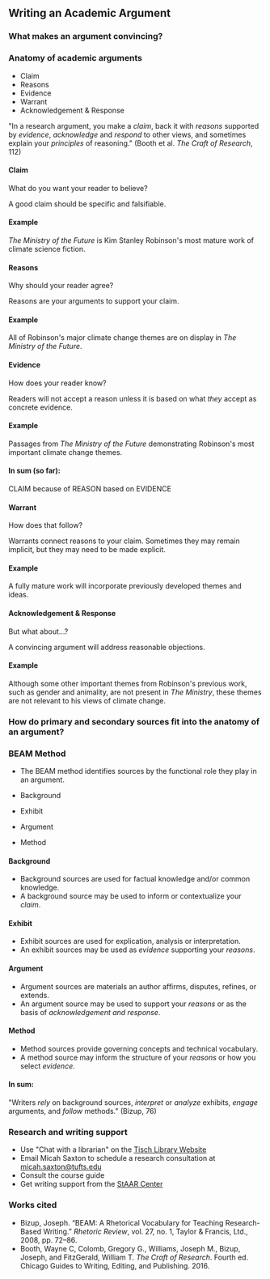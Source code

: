 ## Writing an Academic Argument

### What makes an argument convincing?

### Anatomy of academic arguments
* Claim
* Reasons
* Evidence
* Warrant
* Acknowledgement & Response

"In a research argument, you make a _claim_, back it with _reasons_ supported by _evidence_, _acknowledge_ and _respond_ to other views, and sometimes explain your _principles_ of reasoning." (Booth et al. _The Craft of Research_, 112)

#### Claim
What do you want your reader to believe?

A good claim should be specific and falsifiable.

#### Example
_The Ministry of the Future_ is Kim Stanley Robinson's most mature work of climate science fiction.

#### Reasons
Why should your reader agree?

Reasons are your arguments to support your claim.

#### Example
All of Robinson's major climate change themes are on display in _The Ministry of the Future_.

#### Evidence
How does your reader know?

Readers will not accept a reason unless it is based on what _they_ accept as concrete evidence.

#### Example
Passages from _The Ministry of the Future_ demonstrating Robinson's most important climate change themes.

#### In sum (so far):
CLAIM because of REASON based on EVIDENCE

#### Warrant
How does that follow?

Warrants connect reasons to your claim. Sometimes they may remain implicit, but they may need to be made explicit.

#### Example
A fully mature work will incorporate previously developed themes and ideas.

#### Acknowledgement & Response
But what about...?

A convincing argument will address reasonable objections.

#### Example
Although some other important themes from Robinson's previous work, such as gender and animality, are not present in _The Ministry_, these themes are not relevant to his views of climate change.


### How do primary and secondary sources fit into the anatomy of an argument?

### BEAM Method
* The BEAM method identifies sources by the functional role they play in an argument.

* Background
* Exhibit
* Argument
* Method

#### Background
* Background sources are used for factual knowledge and/or common knowledge.
* A background source may be used to inform or contextualize your _claim_.

#### Exhibit
* Exhibit sources are used for explication, analysis or interpretation.
* An exhibit sources may be used as _evidence_ supporting your _reasons_.

#### Argument
* Argument sources are materials an author affirms, disputes, refines, or extends.
* An argument source may be used to support your _reasons_ or as the basis of _acknowledgement and response_.

#### Method
* Method sources provide governing concepts and technical vocabulary.
* A method source may inform the structure of your _reasons_ or how you select _evidence_.

#### In sum:
"Writers _rely_ on background sources, _interpret_ or _analyze_ exhibits, _engage_ arguments, and _follow_ methods." (Bizup, 76) 


### Research and writing support
* Use "Chat with a librarian" on the [Tisch Library Website](https://tischlibrary.tufts.edu/)
* Email Micah Saxton to schedule a research consultation at micah.saxton@tufts.edu
* Consult the course guide
* Get writing support from the [StAAR Center](https://students.tufts.edu/staar-center/writing-support)


### Works cited
* Bizup, Joseph. “BEAM: A Rhetorical Vocabulary for Teaching Research-Based Writing.” _Rhetoric Review_, vol. 27, no. 1, Taylor & Francis, Ltd., 2008, pp. 72–86.
* Booth, Wayne C, Colomb, Gregory G., Williams, Joseph M., Bizup, Joseph, and FitzGerald, William T. _The Craft of Research_. Fourth ed. Chicago Guides to Writing, Editing, and Publishing. 2016.